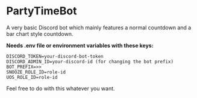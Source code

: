 # PartyTimeBot
A very basic Discord bot which mainly features a normal countdown and a bar chart style countdown.

__Needs .env file or environment variables with these keys:__
```text
DISCORD_TOKEN=your-discord-bot-token
DISCORD_ADMIN_ID=your-discord-id (for changing the bot prefix)
BOT_PREFIX=>>
SNOOZE_ROLE_ID=role-id
UOS_ROLE_ID=role-id 
```

Feel free to do with this whatever you want.
